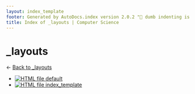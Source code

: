 ```yaml
---
layout: index_template
footer: Generated by AutoDocs.index version 2.0.2 "🦀 dumb indenting is gone 🦀" ⓒ Starwort, 2020
title: Index of _layouts | Computer Science
---
```


# _layouts

← [Back to _layouts](..)

- [![HTML file](https://img.icons8.com/windows/512/4a90e2/regular-document.png) default](_layouts/default.html)
- [![HTML file](https://img.icons8.com/windows/512/4a90e2/regular-document.png) index_template](_layouts/index_template.html)
